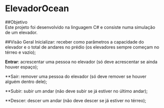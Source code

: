 # ElevadorOcean
##Objetivo <br>
Este projeto foi desenvolvido na linguagem C# e consiste numa simulação de um elevador.

##Visão Geral
Inicializar: receber como parâmetros a capacidade do elevador e o total de andares no prédio (os elevadores sempre começam no térreo e vazio);

**Entrar**: acrescentar uma pessoa no elevador (só deve acrescentar se ainda houver espaço);

**Sair: remover uma pessoa do elevador (só deve remover se houver alguém dentro dele);

**Subir: subir um andar (não deve subir se já estiver no último andar);

**Descer: descer um andar (não deve descer se já estiver no térreo);

